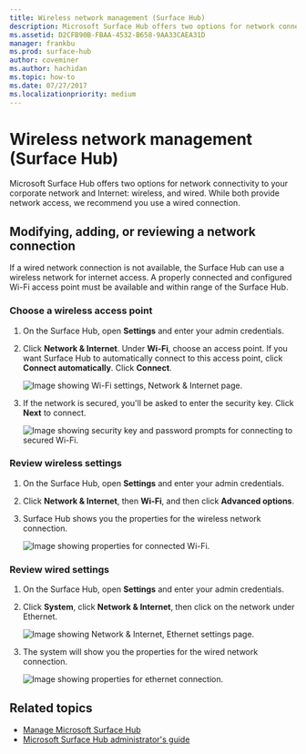 ```yaml
---
title: Wireless network management (Surface Hub)
description: Microsoft Surface Hub offers two options for network connectivity to your corporate network and Internet wireless, and wired. While both provide network access, we recommend you use a wired connection.
ms.assetid: D2CFB90B-FBAA-4532-B658-9AA33CAEA31D
manager: frankbu
ms.prod: surface-hub
author: coveminer
ms.author: hachidan
ms.topic: how-to
ms.date: 07/27/2017
ms.localizationpriority: medium
---
```


# Wireless network management (Surface Hub)

Microsoft Surface Hub offers two options for network connectivity to your corporate network and Internet: wireless, and wired. While both provide network access, we recommend you use a wired connection.

## Modifying, adding, or reviewing a network connection

If a wired network connection is not available, the Surface Hub can use a wireless network for internet access. A properly connected and configured Wi-Fi access point must be available and within range of the Surface Hub.

### Choose a wireless access point

1. On the Surface Hub, open **Settings** and enter your admin credentials.
2. Click **Network & Internet**. Under **Wi-Fi**, choose an access point. If you want Surface Hub to automatically connect to this access point, click **Connect automatically**. Click **Connect**.

    ![Image showing Wi-Fi settings, Network & Internet page.](images/networkmgtwireless-01.png)

3. If the network is secured, you'll be asked to enter the security key. Click **Next** to connect.

    ![Image showing security key and password prompts for connecting to secured Wi-Fi.](images/networkmgtwireless-02.png)

### Review wireless settings

1. On the Surface Hub, open **Settings** and enter your admin credentials.
2. Click **Network & Internet**, then **Wi-Fi**, and then click **Advanced options**.
3. Surface Hub shows you the properties for the wireless network connection.

    ![Image showing properties for connected Wi-Fi.](images/networkmgtwireless-04.png)

### Review wired settings

1. On the Surface Hub, open **Settings** and enter your admin credentials.
2. Click **System**, click **Network & Internet**, then click on the network under Ethernet.

    ![Image showing Network & Internet, Ethernet settings page.](images/networkmgtwired-01.png)

3. The system will show you the properties for the wired network connection.

    ![Image showing properties for ethernet connection.](images/networkmgtwired-02.png)

## Related topics

- [Manage Microsoft Surface Hub](manage-surface-hub.md)
- [Microsoft Surface Hub administrator's guide](surface-hub-administrators-guide.md)